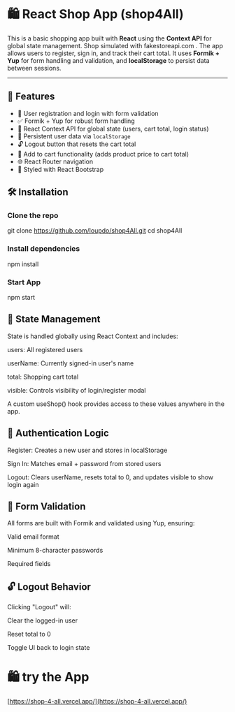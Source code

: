 # 🛍️ React Shop App (shop4All)

This is a basic shopping app built with **React** using the **Context API** for global state management.
Shop simulated with fakestoreapi.com .
The app allows users to register, sign in, and track their cart total.
It uses **Formik + Yup** for form handling and validation, and **localStorage** to persist data between sessions.

---

## 🚀 Features

- 🔐 User registration and login with form validation
- ✅ Formik + Yup for robust form handling
- 🧠 React Context API for global state (users, cart total, login status)
- 💾 Persistent user data via `localStorage`
- 🔓 Logout button that resets the cart total
- 🛒 Add to cart functionality (adds product price to cart total)
- 🌐 React Router navigation
- 💅 Styled with React Bootstrap


## 🛠️ Installation

### Clone the repo
git clone https://github.com/loupdo/shop4All.git
cd shop4All

### Install dependencies
npm install

### Start App
npm start

## 🧠 State Management

State is handled globally using React Context and includes:

users: All registered users

userName: Currently signed-in user's name
 
total: Shopping cart total

visible: Controls visibility of login/register modal

A custom useShop() hook provides access to these values anywhere in the app.


## 🔐 Authentication Logic

Register: Creates a new user and stores in localStorage

Sign In: Matches email + password from stored users

Logout: Clears userName, resets total to 0, and updates visible to show login again

## 🧰 Form Validation

All forms are built with Formik and validated using Yup, ensuring:

Valid email format

Minimum 8-character passwords

Required fields

## 🔓 Logout Behavior

Clicking "Logout" will:

Clear the logged-in user

Reset total to 0

Toggle UI back to login state


# 🛍️ try the App

[https://shop-4-all.vercel.app/](https://shop-4-all.vercel.app/)
